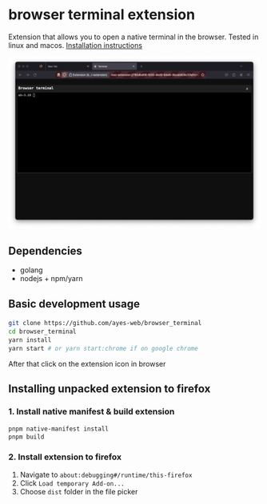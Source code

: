 # browser terminal extension

Extension that allows you to open a native terminal in the browser. Tested in linux and macos. [Installation instructions](https://github.com/ayes-web/browser_terminal/blob/main/installation.md)

![screenshot.png](screenshot.png)



## Dependencies
   - golang
   - nodejs + npm/yarn

## Basic development usage

```bash
git clone https://github.com/ayes-web/browser_terminal
cd browser_terminal
yarn install
yarn start # or yarn start:chrome if on google chrome
```

After that click on the extension icon in browser

## Installing unpacked extension to firefox

### 1. Install native manifest & build extension
```
pnpm native-manifest install
pnpm build
```

### 2. Install extension to firefox
1. Navigate to ``about:debugging#/runtime/this-firefox``
2. Click ``Load temporary Add-on...``
3. Choose ``dist`` folder in the file picker
